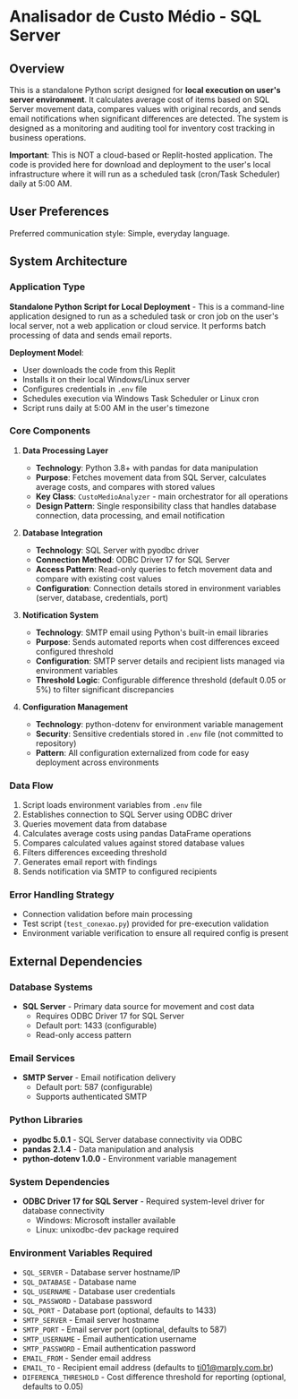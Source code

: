 # Analisador de Custo Médio - SQL Server

## Overview

This is a standalone Python script designed for **local execution on user's server environment**. It calculates average cost of items based on SQL Server movement data, compares values with original records, and sends email notifications when significant differences are detected. The system is designed as a monitoring and auditing tool for inventory cost tracking in business operations.

**Important**: This is NOT a cloud-based or Replit-hosted application. The code is provided here for download and deployment to the user's local infrastructure where it will run as a scheduled task (cron/Task Scheduler) daily at 5:00 AM.

## User Preferences

Preferred communication style: Simple, everyday language.

## System Architecture

### Application Type
**Standalone Python Script for Local Deployment** - This is a command-line application designed to run as a scheduled task or cron job on the user's local server, not a web application or cloud service. It performs batch processing of data and sends email reports.

**Deployment Model**: 
- User downloads the code from this Replit
- Installs it on their local Windows/Linux server
- Configures credentials in `.env` file
- Schedules execution via Windows Task Scheduler or Linux cron
- Script runs daily at 5:00 AM in the user's timezone

### Core Components

1. **Data Processing Layer**
   - **Technology**: Python 3.8+ with pandas for data manipulation
   - **Purpose**: Fetches movement data from SQL Server, calculates average costs, and compares with stored values
   - **Key Class**: `CustoMedioAnalyzer` - main orchestrator for all operations
   - **Design Pattern**: Single responsibility class that handles database connection, data processing, and email notification

2. **Database Integration**
   - **Technology**: SQL Server with pyodbc driver
   - **Connection Method**: ODBC Driver 17 for SQL Server
   - **Access Pattern**: Read-only queries to fetch movement data and compare with existing cost values
   - **Configuration**: Connection details stored in environment variables (server, database, credentials, port)

3. **Notification System**
   - **Technology**: SMTP email using Python's built-in email libraries
   - **Purpose**: Sends automated reports when cost differences exceed configured threshold
   - **Configuration**: SMTP server details and recipient lists managed via environment variables
   - **Threshold Logic**: Configurable difference threshold (default 0.05 or 5%) to filter significant discrepancies

4. **Configuration Management**
   - **Technology**: python-dotenv for environment variable management
   - **Security**: Sensitive credentials stored in `.env` file (not committed to repository)
   - **Pattern**: All configuration externalized from code for easy deployment across environments

### Data Flow

1. Script loads environment variables from `.env` file
2. Establishes connection to SQL Server using ODBC driver
3. Queries movement data from database
4. Calculates average costs using pandas DataFrame operations
5. Compares calculated values against stored database values
6. Filters differences exceeding threshold
7. Generates email report with findings
8. Sends notification via SMTP to configured recipients

### Error Handling Strategy
- Connection validation before main processing
- Test script (`test_conexao.py`) provided for pre-execution validation
- Environment variable verification to ensure all required config is present

## External Dependencies

### Database Systems
- **SQL Server** - Primary data source for movement and cost data
  - Requires ODBC Driver 17 for SQL Server
  - Default port: 1433 (configurable)
  - Read-only access pattern

### Email Services
- **SMTP Server** - Email notification delivery
  - Default port: 587 (configurable)
  - Supports authenticated SMTP

### Python Libraries
- **pyodbc 5.0.1** - SQL Server database connectivity via ODBC
- **pandas 2.1.4** - Data manipulation and analysis
- **python-dotenv 1.0.0** - Environment variable management

### System Dependencies
- **ODBC Driver 17 for SQL Server** - Required system-level driver for database connectivity
  - Windows: Microsoft installer available
  - Linux: unixodbc-dev package required

### Environment Variables Required
- `SQL_SERVER` - Database server hostname/IP
- `SQL_DATABASE` - Database name
- `SQL_USERNAME` - Database user credentials
- `SQL_PASSWORD` - Database password
- `SQL_PORT` - Database port (optional, defaults to 1433)
- `SMTP_SERVER` - Email server hostname
- `SMTP_PORT` - Email server port (optional, defaults to 587)
- `SMTP_USERNAME` - Email authentication username
- `SMTP_PASSWORD` - Email authentication password
- `EMAIL_FROM` - Sender email address
- `EMAIL_TO` - Recipient email address (defaults to ti01@marply.com.br)
- `DIFERENCA_THRESHOLD` - Cost difference threshold for reporting (optional, defaults to 0.05)